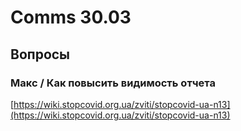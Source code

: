 # Comms 30.03

## Вопросы

### Макс / Как повысить видимость отчета

[https://wiki.stopcovid.org.ua/zviti/stopcovid-ua-n13](https://wiki.stopcovid.org.ua/zviti/stopcovid-ua-n13)

